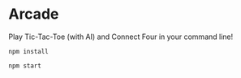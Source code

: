 # Arcade

Play Tic-Tac-Toe (with AI) and Connect Four in your command line!

``` npm install ```

``` npm start ```
